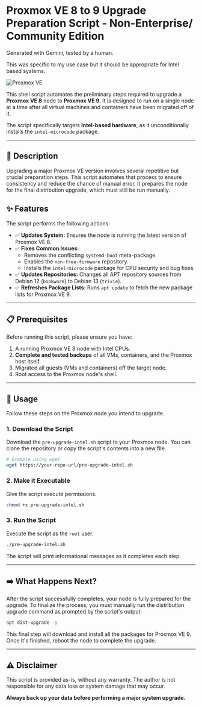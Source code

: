 # Proxmox VE 8 to 9 Upgrade Preparation Script - Non-Enterprise/ Community Edition
Generated with Gemini, tested by a human.

This was specific to my use case but it should be appropriate for Intel based systems.  

![Proxmox VE](https://img.shields.io/badge/Proxmox%20VE-8%20%E2%9E%9A%209-orange)


This shell script automates the preliminary steps required to upgrade a **Proxmox VE 8** node to **Proxmox VE 9**. It is designed to run on a single node at a time after all virtual machines and containers have been migrated off of it.

The script specifically targets **Intel-based hardware**, as it unconditionally installs the `intel-microcode` package.

---

## 📜 Description

Upgrading a major Proxmox VE version involves several repetitive but crucial preparation steps. This script automates that process to ensure consistency and reduce the chance of manual error. It prepares the node for the final distribution upgrade, which must still be run manually.

## ✨ Features

The script performs the following actions:

-   ✅ **Updates System:** Ensures the node is running the latest version of Proxmox VE 8.
-   ✅ **Fixes Common Issues:**
    -   Removes the conflicting `systemd-boot` meta-package.
    -   Enables the `non-free-firmware` repository.
    -   Installs the `intel-microcode` package for CPU security and bug fixes.
-   ✅ **Updates Repositories:** Changes all APT repository sources from Debian 12 (`bookworm`) to Debian 13 (`trixie`).
-   ✅ **Refreshes Package Lists:** Runs `apt update` to fetch the new package lists for Proxmox VE 9.

---

## 📋 Prerequisites

Before running this script, please ensure you have:

1.  A running Proxmox VE 8 node with Intel CPUs.
2.  **Complete and tested backups** of all VMs, containers, and the Proxmox host itself.
3.  Migrated all guests (VMs and containers) off the target node.
4.  Root access to the Proxmox node's shell.

---

## 🚀 Usage

Follow these steps on the Proxmox node you intend to upgrade.

### 1. Download the Script

Download the `pre-upgrade-intel.sh` script to your Proxmox node. You can clone the repository or copy the script's contents into a new file.

```bash
# Example using wget
wget https://your-repo-url/pre-upgrade-intel.sh
```

### 2. Make it Executable

Give the script execute permissions.

```bash
chmod +x pre-upgrade-intel.sh
```

### 3. Run the Script

Execute the script as the `root` user.

```bash
./pre-upgrade-intel.sh
```

The script will print informational messages as it completes each step.

---

## ➡️ What Happens Next?

After the script successfully completes, your node is fully prepared for the upgrade. To finalize the process, you must manually run the distribution upgrade command as prompted by the script's output:

```bash
apt dist-upgrade -y
```

This final step will download and install all the packages for Proxmox VE 9. Once it's finished, reboot the node to complete the upgrade.

---

## ⚠️ Disclaimer

This script is provided as-is, without any warranty. The author is not responsible for any data loss or system damage that may occur.

**Always back up your data before performing a major system upgrade.**


